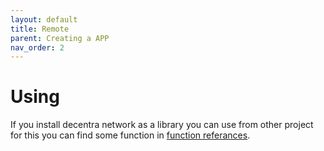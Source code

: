 ```yaml
---
layout: default
title: Remote
parent: Creating a APP
nav_order: 2
---
```


# Using

If you install decentra network as a library you can use from other project for this you can find some function in [function referances](https://decentra-network.github.io/Decentra-Network/systems/functions.html).
